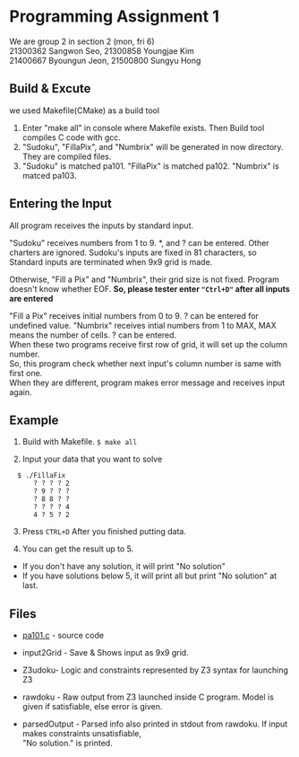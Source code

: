 # Programming Assignment 1

We are group 2 in section 2 (mon, fri 6)  
21300362 Sangwon Seo, 21300858 Youngjae Kim  
21400667 Byoungun Jeon, 21500800 Sungyu Hong    

## Build & Excute

we used Makefile(CMake) as a build tool  

1. Enter "make all" in console where Makefile exists. Then Build tool compiles C code with gcc.
2. "Sudoku", "FillaPix", and "Numbrix" will be generated in now directory. They are compiled files.  
3. "Sudoku" is matched pa101. "FillaPix" is matched pa102. "Numbrix" is matced pa103.     

## Entering the Input 

All program receives the inputs by standard input. 

"Sudoku" receives numbers from 1 to 9. \*, and ? can be entered. Other charters are ignored. 
Sudoku's inputs are fixed in 81 characters, so Standard inputs are terminated when 9x9 grid is made.   

Otherwise, "Fill a Pix" and "Numbrix", their grid size is not fixed. Program doesn't know whether EOF. 
**So, please tester enter ```"Ctrl+D"``` after all inputs are entered**  

"Fill a Pix" receives initial numbers from 0 to 9. ? can be entered for undefined value.
"Numbrix" receives intial numbers from 1 to MAX, MAX means the number of cells. ? can be entered.  
When these two programs receive first row of grid, it will set up the column number.  
So, this program check whether next input's column number is same with first one.  
When they are different, program makes error message and receives input again.  

## Example

1. Build with Makefile.
```$ make all ```

2. Input your data that you want to solve
```
  $ ./FillaFix         
      ? ? ? ? 2   
      ? 9 ? ? ?  
      ? 8 8 ? ?  
      ? ? ? ? 4  
      4 ? 5 ? 2   
```

3. Press ```CTRL+D``` After you finished putting data.


4. You can get the result up to 5.

-    If you don't have any solution, it will print "No solution"
-    If you have solutions below 5, it will print all but print "No solution" at last.  

## Files 

* [pa101.c](pa101/pa101.c) - source code  

* input2Grid - Save & Shows input as 9x9 grid.  
* Z3udoku- Logic and constraints represented by Z3 syntax for launching Z3  
* rawdoku - Raw output from Z3 launched inside C program. Model is given if satisfiable, else error is given.    
* parsedOutput - Parsed info also printed in stdout from rawdoku. If input makes constraints unsatisfiable,  
"No solution." is printed.  
